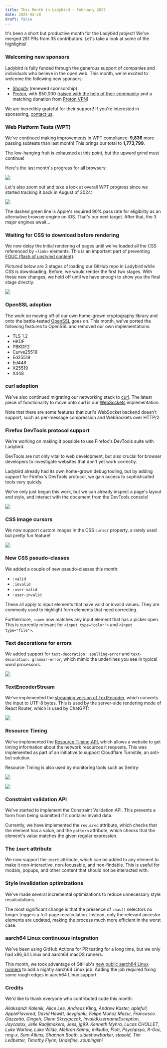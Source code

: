 ```yaml
---
title: This Month in Ladybird - February 2025
date: 2025-02-28
draft: false
---
```


It's been a short but productive month for the Ladybird project! We've merged 281 PRs from 35 contributors. Let's take a look at some of the highlights!

### Welcoming new sponsors

Ladybird is fully funded through the generous support of companies and individuals who believe in the open web. This month, we're excited to welcome the following new sponsors:

- [Shopify](https://shopify.com/) (renewed sponsorship)
- [Proton](https://proton.me), with $50,000 ([raised with the help of their community](https://proton.me/blog/2024-lifetime-fundraiser-results) and a matching donation from [Proton VPN](https://protonvpn.com))

We are incredibly grateful for their support! If you're interested in sponsoring, [contact us](mailto:contact@ladybird.org).

### Web Platform Tests (WPT)

We've continued making improvements in WPT compliance: **9,836** more passing subtests than last month! This brings our total to **1,773,799**.

The low-hanging fruit is exhausted at this point, but the upward grind must continue!

Here's the last month's progress for all browsers:

![](/assets/img/newsletter-feb-2025-wpt-graph.gif)

Let's also zoom out and take a look at overall WPT progress since we started tracking it back in August of 2024:

![](/assets/img/newsletter-feb-2025-wpt-all.png)

The dashed green line is Apple's required 90% pass rate for eligibility as an alternative browser engine on iOS. That's our next target. After that, the 3 major engines await...

### Waiting for CSS to download before rendering

We now delay the initial rendering of pages until we've loaded all the CSS referenced by `<link>` elements. This is an important part of preventing [FOUC (flash of unstyled content)](https://en.wikipedia.org/wiki/Flash_of_unstyled_content).

Pictured below are 3 stages of loading our GitHub repo in Ladybird while CSS is downloading. Before, we would render the first two stages. With these new changes, we hold off until we have enough to show you the final stage directly.

![](/assets/img/newsletter-feb-2025-fouc.webp)

### OpenSSL adoption

The work on moving off of our own home-grown cryptography library and onto the battle-tested [OpenSSL](https://openssl-library.org) goes on. This month, we've ported the following features to OpenSSL and removed our own implementations:

- TLS 1.2
- HKDF
- PBKDF2
- Curve25519
- Ed25519
- Ed448
- X25519
- X448

### curl adoption

We've also continued migrating our networking stack to [curl](https://curl.se). The latest piece of functionality to move onto curl is our [WebSockets](https://websockets.spec.whatwg.org) implementation.

Note that there are some features that curl's WebSocket backend doesn't support, such as per-message compression and WebSockets over HTTP/2.

### Firefox DevTools protocol support

We're working on making it possible to use Firefox's DevTools suite with Ladybird.

DevTools are not only vital to web development, but also crucial for browser developers to investigate websites that don't yet work correctly.

Ladybird already had its own home-grown debug tooling, but by adding support for Firefox's
DevTools protocol, we gain access to sophisticated tools very quickly.

We've only just begun this work, but we can already inspect a page's layout and style,
and interact with the document from the DevTools console!

![](/assets/img/newsletter-feb-2025-devtools.png)

### CSS image cursors

We now support custom images in the CSS `cursor` property, a rarely used but pretty fun feature!

![](/assets/img/newsletter-feb-2025-sheep-cursor.png)

### New CSS pseudo-classes

We added a couple of new pseudo-classes this month:

- `:valid`
- `:invalid`
- `:user-valid`
- `:user-invalid`

These all apply to input elements that have valid or invalid values. They are commonly used to highlight form elements that need correcting.

Furthermore, `:open` now matches any input element that has a picker open. This is currently relevant for `<input type="color">` and `<input type="file">`.

### Text decorations for errors

We added support for `text-decoration: spelling-error` and `text-decoration: grammar-error`, which mimic the underlines you see in typical word processors.

![](/assets/img/newsletter-feb-2025-error-underlines.png)

### TextEncoderStream

We've implemented the [streaming version of TextEncoder](https://developer.mozilla.org/en-US/docs/Web/API/TextEncoderStream), which converts the input to UTF-8 bytes.
This is used by the server-side rendering mode of React Router, which is used by ChatGPT:

![](/assets/img/newsletter-feb-2025-chatgpt-mini.png)

### Resource Timing

We've implemented the [Resource Timing API](https://developer.mozilla.org/en-US/docs/Web/API/Performance_API/Resource_timing), which allows a website to get timing information about the
network resources it requests. This was implemented as part of an initiative to support Cloudflare Turnstile, an anti-bot solution.

Resource Timing is also used by monitoring tools such as Sentry:

![](/assets/img/newsletter-feb-2025-resource-timing-sentry-1.png)

![](/assets/img/newsletter-feb-2025-resource-timing-sentry-2.png)

### Constraint validation API

We've started to implement the Constraint Validation API. This prevents a form from being submitted if it contains invalid data.

Currently, we have implemented the `required` attribute, which checks that the element has a value, and the `pattern` attribute, which checks that the element's value matches the given regular expression.

### The `inert` attribute

We now support the `inert` attribute, which can be added to any element to make it non-interactive, non-focusable, and non-findable. This is useful for modals, popups, and other content that should not be interacted with.

### Style invalidation optimizations

We've made several incremental optimizations to reduce unnecessary style recalculations.

The most significant change is that the presence of `:has()` selectors no longer triggers a full-page recalculation. Instead, only the relevant ancestor elements are updated, making the process much more efficient in the worst case.

### aarch64 Linux continuous integration

We've been using GitHub Actions for PR testing for a long time,
but we only had x86_64 Linux and aarch64 macOS runners.

This month, we took advantage of GitHub's [new public aarch64 Linux runners](https://github.blog/changelog/2025-01-16-linux-arm64-hosted-runners-now-available-for-free-in-public-repositories-public-preview/)
to add a nightly aarch64 Linux job. Adding the job required fixing some rough edges in
aarch64 Linux support.

### Credits

We'd like to thank everyone who contributed code this month:

_Aliaksandr Kalenik, Alice Lee, Andreas Kling, Andrew Kaster, aplefull, AppleFlavored, David Hewitt, devgianlu, Felipe Muñoz Mazur, Francesco Gazzetta, Gingeh, Glenn Skrzypczak, InvalidUsernameException, Jaycadox, Jelle Raaijmakers, Jess, jg99, Kenneth Myhra, Lucas CHOLLET, Luke Warlow, Luke Wilde, Mehran Kamal, mikiubo, Piotr, Psychpsyo, R-Goc, rmg-x, Sam Atkins, Shannon Booth, sideshowbarker, stasoid, Tim Ledbetter, Timothy Flynn, Undefine, zoupingshi_
